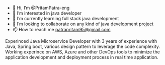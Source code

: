 - 👋 Hi, I’m @PritamPatra-eng
- 👀 I’m interested in java developer
- 🌱 I’m currently learning full stack java development
- 💞️ I’m looking to collaborate on any kind of java development project 
- 📫 How to reach me patrapritam95@gmail.com

Experinced Java Microservice Developer with 3 years of experience with Java, Spring boot, various design pattern to leverage the code complexity. Working experince on AWS, Azure and other DevOps tools to minimize the application development and deployment process in real time application.
